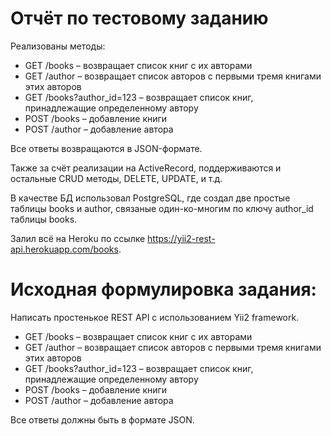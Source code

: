 # Отчёт по тестовому заданию

Реализованы методы:

* GET /books – возвращает список книг с их авторами
* GET /author – возвращает список авторов с первыми тремя книгами этих авторов
* GET /books?author_id=123 – возвращает список книг, принадлежащие определенному автору
* POST /books – добавление книги
* POST /author – добавление автора

Все ответы возвращаются в JSON-формате.

Также за счёт реализации на ActiveRecord, поддерживаются и остальные CRUD методы, DELETE, UPDATE, и т.д.

В качестве БД использовал PostgreSQL, где создал две простые таблицы books и author, связаные один-ко-многим по ключу author_id таблицы books.

Залил всё на Heroku по ссылке https://yii2-rest-api.herokuapp.com/books.

# Исходная формулировка задания:

Написать простенькое REST API с использованием Yii2 framework.

* GET /books – возвращает список книг с их авторами
* GET /author – возвращает список авторов с первыми тремя книгами этих авторов
* GET /books?author_id=123 – возвращает список книг, принадлежащие определенному автору
* POST /books – добавление книги
* POST /author – добавление автора

Все ответы должны быть в формате JSON.
